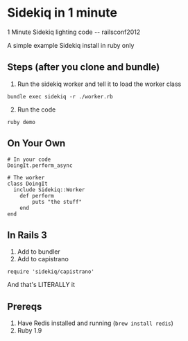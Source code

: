 Sidekiq in 1 minute
===================

1 Minute Sidekiq lighting code -- railsconf2012

A simple example Sidekiq install in ruby only

Steps (after you clone and bundle)
----------------------------------

1. Run the sidekiq worker and tell it to load the worker class

```
bundle exec sidekiq -r ./worker.rb
```

2. Run the code

```
ruby demo
```

On Your Own
-----------

```
# In your code
DoingIt.perform_async

# The worker
class DoingIt
  include Sidekiq::Worker
	def perform
		puts "the stuff"
	end
end
```

In Rails 3
---------

1. Add to bundler
2. Add to capistrano

```
require 'sidekiq/capistrano'
```

And that's LITERALLY it


Prereqs
-------

1. Have Redis installed and running (`brew install redis`)
2. Ruby 1.9 
